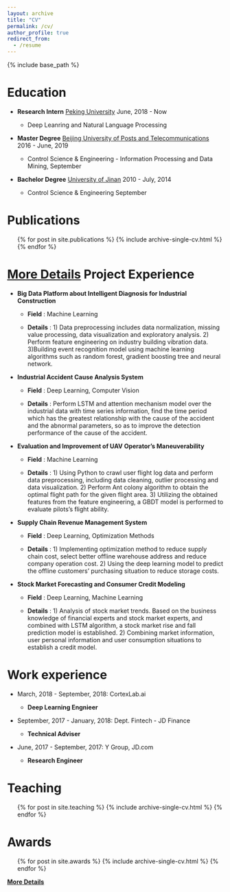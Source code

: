 ```yaml
---
layout: archive
title: "CV"
permalink: /cv/
author_profile: true
redirect_from:
  - /resume
---
```


{% include base_path %}

Education
======
* **Research Intern** [Peking University](https://www.pku.edu.cn/)   June, 2018 - Now


  - Deep Leanring and Natural Language Processing
* **Master Degree**  [Beijing University of Posts and Telecommunications](https://www.bupt.edu.cn/)   2016 - June, 2019 


  - Control Science & Engineering - Information Processing and Data Mining, September 
* **Bachelor Degree** [University of Jinan](http://www.ujn.edu.cn/)   2010 - July, 2014


  - Control Science & Engineering  September
  
Publications
======
  <ul>{% for post in site.publications %}
    {% include archive-single-cv.html %}
  {% endfor %}</ul>
  
  [**More Details**](https://deepblue666.github.io//publications/)
Project Experience
======
* **Big Data Platform about Intelligent Diagnosis for Industrial Construction**  
  * **Field** : Machine Learning

  * **Details** : 1) Data preprocessing includes data normalization, missing value processing, data visualization and exploratory
analysis. 2) Perform feature engineering on industry building vibration data. 3)Building event recognition model using machine learning algorithms such as random forest, gradient boosting
tree and neural network.

* **Industrial Accident Cause Analysis System**  
  * **Field** : Deep Learning, Computer Vision

  * **Details** : Perform LSTM and attention mechanism model over the industrial data with time series information, find the time period which has the greatest 
  relationship with the cause of the accident and the abnormal parameters, so as to improve the detection performance of the cause of the accident.

* **Evaluation and Improvement of UAV Operator’s Maneuverability**  
  * **Field** : Machine Learning

  * **Details** : 1) Using Python to crawl user flight log data and perform data preprocessing, including data cleaning, outlier
processing and data visualization. 2) Perform Ant colony algorithm to obtain the optimal flight path for the given flight area. 3) Utilizing the obtained features 
from the feature engineering, a GBDT model is performed to evaluate pilots’s flight ability.

* **Supply Chain Revenue Management System**  
  * **Field** : Deep Learning, Optimization Methods

  * **Details** : 1) Implementing optimization method to reduce supply chain cost, select better offline warehouse address and
reduce company operation cost. 2) Using the deep learning model to predict the offline customers’ purchasing situation to reduce storage costs.

* **Stock Market Forecasting and Consumer Credit Modeling**  
  * **Field** : Deep Learning, Machine Learning

  * **Details** : 1) Analysis of stock market trends. Based on the business knowledge of financial experts and stock market experts,
and combined with LSTM algorithm, a stock market rise and fall prediction model is established. 2) Combining market information, user personal information and user consumption situations to establish a credit
model.

 
Work experience
======
* March, 2018 - September, 2018: CortexLab.ai
  * **Deep Learning Engnieer**

* September, 2017 - January, 2018: Dept. Fintech - JD Finance
  * **Technical Adviser**

* June, 2017 - September, 2017: Y Group, JD.com
  * **Research Engineer**

Teaching
======
  <ul>{% for post in site.teaching %}
    {% include archive-single-cv.html %}
  {% endfor %}</ul>
  
Awards
======
  <ul>{% for post in site.awards %}
    {% include archive-single-cv.html %}
  {% endfor %}</ul>

  [**More Details**](https://deepblue666.github.io//award/)